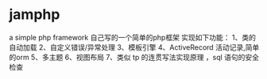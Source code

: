 # jamphp
a simple php framework
自己写的一个简单的php框架
实现如下功能：
1、类的自动加载
2、自定义错误/异常处理
3、模板引擎
4、ActiveRecord 活动记录,简单的orm
5、多主题
6、视图布局
7、类似 tp 的连贯写法实现原理 ，sql 语句的安全检查
